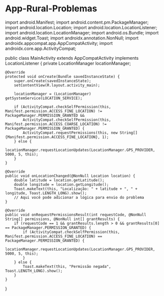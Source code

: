# App-Rural-Problemas
import android.Manifest;
import android.content.pm.PackageManager;
import android.location.Location;
import android.location.LocationListener;
import android.location.LocationManager;
import android.os.Bundle;
import android.widget.Toast;
import androidx.annotation.NonNull;
import androidx.appcompat.app.AppCompatActivity;
import androidx.core.app.ActivityCompat;

public class MainActivity extends AppCompatActivity implements LocationListener {
    private LocationManager locationManager;

    @Override
    protected void onCreate(Bundle savedInstanceState) {
        super.onCreate(savedInstanceState);
        setContentView(R.layout.activity_main);

        locationManager = (LocationManager) getSystemService(LOCATION_SERVICE);
        
        if (ActivityCompat.checkSelfPermission(this, Manifest.permission.ACCESS_FINE_LOCATION) != PackageManager.PERMISSION_GRANTED &&
            ActivityCompat.checkSelfPermission(this, Manifest.permission.ACCESS_COARSE_LOCATION) != PackageManager.PERMISSION_GRANTED) {
            ActivityCompat.requestPermissions(this, new String[]{Manifest.permission.ACCESS_FINE_LOCATION}, 1);
        } else {
            locationManager.requestLocationUpdates(LocationManager.GPS_PROVIDER, 5000, 5, this);
        }
    }

    @Override
    public void onLocationChanged(@NonNull Location location) {
        double latitude = location.getLatitude();
        double longitude = location.getLongitude();
        Toast.makeText(this, "Localização: " + latitude + ", " + longitude, Toast.LENGTH_LONG).show();
        // Aqui você pode adicionar a lógica para envio do problema
    }

    @Override
    public void onRequestPermissionsResult(int requestCode, @NonNull String[] permissions, @NonNull int[] grantResults) {
        if (requestCode == 1 && grantResults.length > 0 && grantResults[0] == PackageManager.PERMISSION_GRANTED) {
            if (ActivityCompat.checkSelfPermission(this, Manifest.permission.ACCESS_FINE_LOCATION) == PackageManager.PERMISSION_GRANTED) {
                locationManager.requestLocationUpdates(LocationManager.GPS_PROVIDER, 5000, 5, this);
            }
        } else {
            Toast.makeText(this, "Permissão negada", Toast.LENGTH_LONG).show();
        }
    }
}
